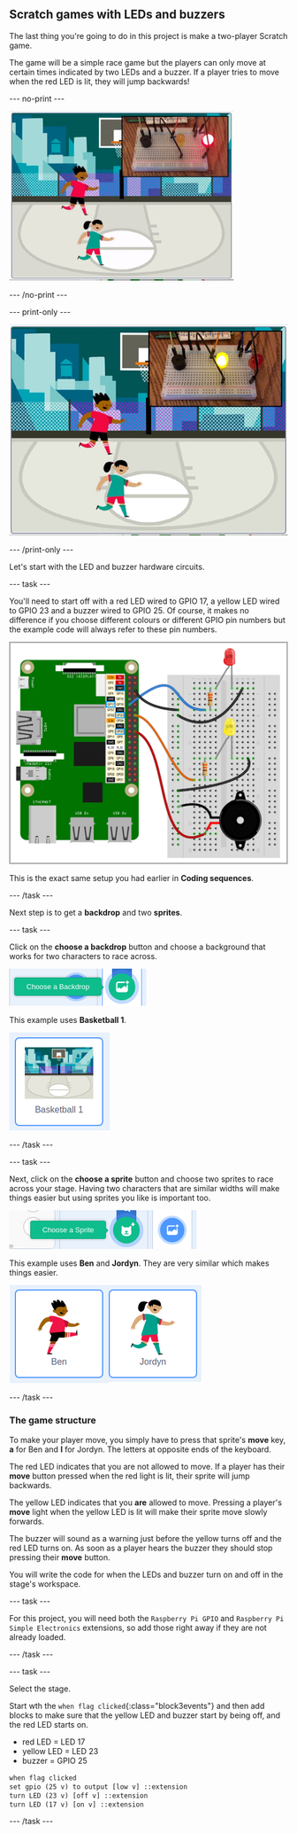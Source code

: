 ## Scratch games with LEDs and buzzers

The last thing you're going to do in this project is make a two-player Scratch game.

The game will be a simple race game but the players can only move at certain times indicated by two LEDs and a buzzer. If a player tries to move when the red LED is lit, they will jump backwards!

--- no-print ---

![Scratch game](images/scratchGame_final.gif)

--- /no-print ---

--- print-only ---

![Scratch game](images/scratchGame_final.png)

--- /print-only ---

Let's start with the LED and buzzer hardware circuits.

--- task ---

You'll need to start off with a red LED wired to GPIO 17, a yellow LED wired to GPIO 23 and a buzzer wired to GPIO 25. Of course, it makes no difference if you choose different colours or different GPIO pin numbers but the example code will always refer to these pin numbers.

![2 LEDs and 1 buzzer](images/scratchGame_2LEDsAnd1Buzzer.png)

This is the exact same setup you had earlier in **Coding sequences**.

--- /task ---

Next step is to get a **backdrop** and two **sprites**.

--- task ---

Click on the **choose a backdrop** button and choose a background that works for two characters to race across. 

![Choose a backdrop](images/scratchGame_chooseBackdropButton.png)

This example uses **Basketball 1**.

![Basketball 1 backdrop](images/scratchGame_basketballBackdrop.png)

--- /task ---

--- task ---

Next, click on the **choose a sprite** button and choose two sprites to race across your stage. Having two characters that are similar widths will make things easier but using sprites you like is important too.

![Choose a sprite](images/scratchGame_chooseSpriteButton.png)

This example uses **Ben** and **Jordyn**. They are very similar which makes things easier.

![Ben and Jordyn sprites](images/scratchGame_benAndJordynSprites.png)

--- /task ---

### The game structure

To make your player move, you simply have to press that sprite's **move** key, **a** for Ben and **l** for Jordyn. The letters at opposite ends of the keyboard.

The red LED indicates that you are not allowed to move. If a player has their **move** button pressed when the red light is lit, their sprite will jump backwards.

The yellow LED indicates that you **are** allowed to move. Pressing a player's **move** light when the yellow LED is lit will make their sprite move slowly forwards.

The buzzer will sound as a warning just before the yellow turns off and the red LED turns on. As soon as a player hears the buzzer they should stop pressing their **move** button.

You will write the code for when the LEDs and buzzer turn on and off in the stage's workspace.

--- task ---

For this project, you will need both the `Raspberry Pi GPIO` and `Raspberry Pi Simple Electronics` extensions, so add those right away if they are not already loaded.

--- /task ---

--- task ---

Select the stage.

Start wth the `when flag clicked`{:class="block3events"} and then add blocks to make sure that the yellow LED and buzzer start by being off, and the red LED starts on.

+ red LED = LED 17
+ yellow LED = LED 23
+ buzzer = GPIO 25

```blocks3
when flag clicked
set gpio (25 v) to output [low v] ::extension
turn LED (23 v) [off v] ::extension
turn LED (17 v) [on v] ::extension
```


--- /task ---
